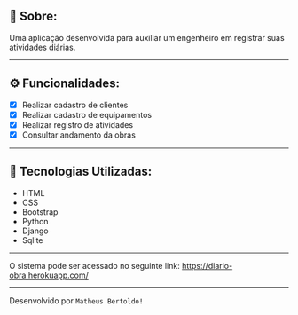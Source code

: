 ## 📖 Sobre:

Uma aplicação desenvolvida para auxiliar um engenheiro em registrar suas atividades diárias.


--- 

## ⚙️ Funcionalidades:

- [x] Realizar cadastro de clientes
- [x] Realizar cadastro de equipamentos
- [x] Realizar registro de atividades
- [x] Consultar andamento da obras

--- 

## 🚀 Tecnologias Utilizadas:

- HTML
- CSS
- Bootstrap
- Python
- Django
- Sqlite


---
O sistema pode ser acessado no seguinte link: https://diario-obra.herokuapp.com/

---
Desenvolvido por `Matheus Bertoldo!`
